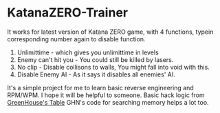 # KatanaZERO-Trainer
It works for latest version of Katana ZERO game, with 4 functions, typein corresponding number again to disable function.
1. Unlimittime - which gives you unlimittime in levels
2. Enemy can't hit you  -  You could still be killed by lasers.
3. No clip - Disable collisons to walls, You might fall into void with this.
4. Disable Enemy AI - As it says it disables all enemies' AI.

It's a simple project for me to learn basic reverse engineering and RPM/WPM. I hope it will be helpful to someone.
Basic hack logic from [GreenHouse's Table](https://fearlessrevolution.com/viewtopic.php?t=9248)
GHN's code for searching memory helps a lot too.

